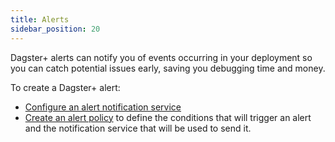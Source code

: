 ```yaml
---
title: Alerts
sidebar_position: 20
---
```


Dagster+ alerts can notify you of events occurring in your deployment so you can catch potential issues early, saving you debugging time and money.

To create a Dagster+ alert:
- [Configure an alert notification service](configuring-an-alert-notification-service)
- [Create an alert policy](creating-alerts) to define the conditions that will trigger an alert and the notification service that will be used to send it.
